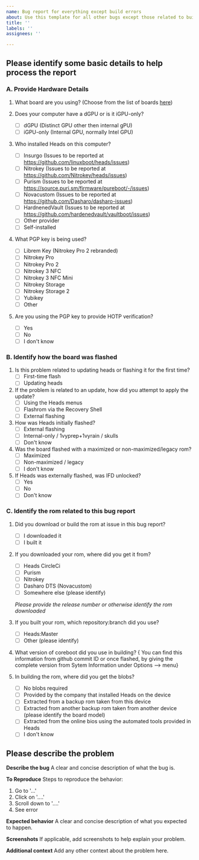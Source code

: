 ```yaml
---
name: Bug report for everything except build errors
about: Use this template for all other bugs except those related to building heads
title: ''
labels: ''
assignees: ''

---
```


## Please identify some basic details to help process the report

### A. Provide Hardware Details

1. What board are you using? (Choose from the list of boards [here](https://github.com/eganonoa/heads/tree/master/boards))

2. Does your computer have a dGPU or is it iGPU-only?
    - [ ] dGPU (Distinct GPU other then internal gPU)
    - [ ] iGPU-only (Internal GPU, normally Intel GPU)

3. Who installed Heads on this computer?
    - [ ] Insurgo (Issues to be reported at https://github.com/linuxboot/heads/issues)
    - [ ] Nitrokey (Issues to be reported at https://github.com/Nitrokey/heads/issues)
    - [ ] Purism (Issues to be reported at https://source.puri.sm/firmware/pureboot/-/issues)
    - [ ] Novacustom (Issues to be reported at https://github.com/Dasharo/dasharo-issues)
    - [ ] HardnenedVault (Issues to be reported at https://github.com/hardenedvault/vaultboot/issues)
    - [ ] Other provider
    - [ ] Self-installed

4. What PGP key is being used?
    - [ ] Librem Key (Nitrokey Pro 2 rebranded)
    - [ ] Nitrokey Pro
    - [ ] Nitrokey Pro 2
    - [ ] Nitrokey 3 NFC
    - [ ] Nitrokey 3 NFC Mini
    - [ ] Nitrokey Storage
    - [ ] Nitrokey Storage 2
    - [ ] Yubikey
    - [ ] Other

5. Are you using the PGP key to provide HOTP verification?
    - [ ] Yes
    - [ ] No
    - [ ] I don't know

### B. Identify how the board was flashed

1. Is this problem related to updating heads or flashing it for the first time?
    - [ ] First-time flash
    - [ ] Updating heads 

2. If the problem is related to an update, how did you attempt to apply the update?
    - [ ] Using the Heads menus
    - [ ] Flashrom via the Recovery Shell
    - [ ] External flashing

3. How was Heads initially flashed?
    - [ ] External flashing
    - [ ] Internal-only / 1vyprep+1vyrain / skulls
    - [ ] Don't know

4. Was the board flashed with a maximized or non-maximized/legacy rom?
    - [ ] Maximized
    - [ ] Non-maximized / legacy
    - [ ] I don't know

5. If Heads was externally flashed, was IFD unlocked?
    - [ ] Yes
    - [ ] No
    - [ ] Don't know

### C. Identify the rom related to this bug report

1. Did you download or build the rom at issue in this bug report?
    - [ ] I downloaded it
    - [ ] I built it

2. If you downloaded your rom, where did you get it from?
    - [ ] Heads CircleCi
    - [ ] Purism
    - [ ] Nitrokey
    - [ ] Dasharo DTS (Novacustom)
    - [ ] Somewhere else (please identify)

    *Please provide the release number or otherwise identify the rom downloaded*

3. If you built your rom, which repository:branch did you use?
    - [ ] Heads:Master
    - [ ] Other (please identify)

4. What version of coreboot did you use in building?
{ You can find this information from github commit ID or once flashed, by giving the complete version from Sytem Information under Options --> menu}

5. In building the rom, where did you get the blobs?
    - [ ] No blobs required
    - [ ] Provided by the company that installed Heads on the device
    - [ ] Extracted from a backup rom taken from this device
    - [ ] Extracted from another backup rom taken from another device (please identify the board model)
    - [ ] Extracted from the online bios using the automated tools provided in Heads
    - [ ] I don't know

## Please describe the problem

**Describe the bug**
A clear and concise description of what the bug is.

**To Reproduce**
Steps to reproduce the behavior:
1. Go to '...'
2. Click on '....'
3. Scroll down to '....'
4. See error

**Expected behavior**
A clear and concise description of what you expected to happen.

**Screenshots**
If applicable, add screenshots to help explain your problem.

**Additional context**
Add any other context about the problem here.
